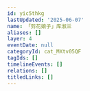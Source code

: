 ```yaml
---
id: yic5thkg
lastUpdated: '2025-06-07'
name: 「剪花娘子」库淑兰
aliases: []
layer: 4
eventDate: null
categoryId: cat_MXtv05QF
tagIds: []
timelineEvents: []
relations: []
titledLinks: []
---
```


